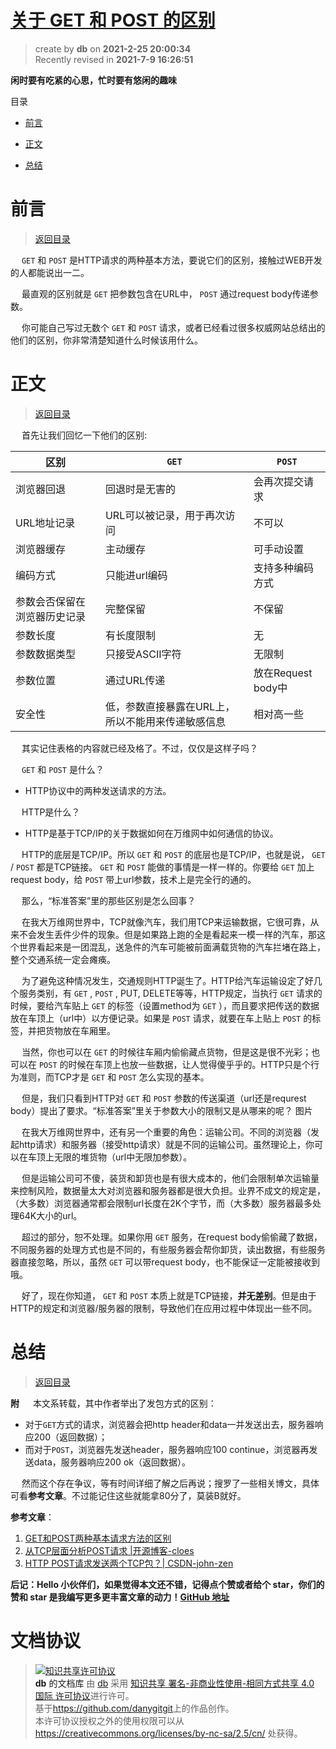 [关于 GET  和 POST 的区别](https://github.com/danygitgit/document-library)
===

> create by **db** on **2021-2-25 20:00:34**   
> Recently revised in **2021-7-9 16:26:51**
>  

**闲时要有吃紧的心思，忙时要有悠闲的趣味**

<a name="chapter-menu" id="chapter-menu">目录</a>

* <a name="catalog-chapter-1" id="catalog-chapter-1"></a>[前言](#chapter-1)

* <a name="catalog-chapter-2" id="catalog-chapter-2"></a>[正文](#chapter-2)

* <a name="catalog-chapter3" id="catalog-chapter3"></a>[总结](#chapter3) 
# <a name="chapter-1" id="chapter-1">前言</a>

> [返回目录](#chapter-menu)

 &emsp; `GET` 和 `POST` 是HTTP请求的两种基本方法，要说它们的区别，接触过WEB开发的人都能说出一二。

&emsp; 最直观的区别就是 `GET` 把参数包含在URL中， `POST` 通过request body传递参数。

&emsp; 你可能自己写过无数个 `GET` 和 `POST` 请求，或者已经看过很多权威网站总结出的他们的区别，你非常清楚知道什么时候该用什么。

# <a name="chapter-2" id="chapter-2">正文</a>

> [返回目录](#chapter-menu)

&emsp; 首先让我们回忆一下他们的区别:

| 区别                         | `GET` | `POST` |
| ---------------------------- | ------------------------------------------------- | ------------------ |
| 浏览器回退                   | 回退时是无害的                                    | 会再次提交请求     |
| URL地址记录                  | URL可以被记录，用于再次访问                       | 不可以             |
| 浏览器缓存                   | 主动缓存                                          | 可手动设置         |
| 编码方式                     | 只能进url编码                                     | 支持多种编码方式   |
| 参数会否保留在浏览器历史记录 | 完整保留                                          | 不保留             |
| 参数长度                     | 有长度限制                                        | 无                 |
| 参数数据类型                 | 只接受ASCII字符                                   | 无限制             |
| 参数位置                     | 通过URL传递                                       | 放在Request body中 |
| 安全性                       | 低，参数直接暴露在URL上，所以不能用来传递敏感信息 | 相对高一些         |

&emsp; 其实记住表格的内容就已经及格了。不过，仅仅是这样子吗？

&emsp; `GET` 和 `POST` 是什么？

* HTTP协议中的两种发送请求的方法。

&emsp; HTTP是什么？

* HTTP是基于TCP/IP的关于数据如何在万维网中如何通信的协议。

&emsp; HTTP的底层是TCP/IP。所以 `GET` 和 `POST` 的底层也是TCP/IP，也就是说， `GET` / `POST` 都是TCP链接。 `GET` 和 `POST` 能做的事情是一样一样的。你要给 `GET` 加上request body，给 `POST` 带上url参数，技术上是完全行的通的。

&emsp; 那么，“标准答案”里的那些区别是怎么回事？

&emsp; 在我大万维网世界中，TCP就像汽车，我们用TCP来运输数据，它很可靠，从来不会发生丢件少件的现象。但是如果路上跑的全是看起来一模一样的汽车，那这个世界看起来是一团混乱，送急件的汽车可能被前面满载货物的汽车拦堵在路上，整个交通系统一定会瘫痪。

&emsp; 为了避免这种情况发生，交通规则HTTP诞生了。HTTP给汽车运输设定了好几个服务类别，有 `GET` , `POST` , PUT, DELETE等等，HTTP规定，当执行 `GET` 请求的时候，要给汽车贴上 `GET` 的标签（设置method为 `GET` ），而且要求把传送的数据放在车顶上（url中）以方便记录。如果是 `POST` 请求，就要在车上贴上 `POST` 的标签，并把货物放在车厢里。

&emsp; 当然，你也可以在 `GET` 的时候往车厢内偷偷藏点货物，但是这是很不光彩；也可以在 `POST` 的时候在车顶上也放一些数据，让人觉得傻乎乎的。HTTP只是个行为准则，而TCP才是 `GET` 和 `POST` 怎么实现的基本。

&emsp; 但是，我们只看到HTTP对 `GET` 和 `POST` 参数的传送渠道（url还是requrest body）提出了要求。“标准答案”里关于参数大小的限制又是从哪来的呢？
图片

&emsp; 在我大万维网世界中，还有另一个重要的角色：运输公司。不同的浏览器（发起http请求）和服务器（接受http请求）就是不同的运输公司。虽然理论上，你可以在车顶上无限的堆货物（url中无限加参数）。

&emsp; 但是运输公司可不傻，装货和卸货也是有很大成本的，他们会限制单次运输量来控制风险，数据量太大对浏览器和服务器都是很大负担。业界不成文的规定是，（大多数）浏览器通常都会限制url长度在2K个字节，而（大多数）服务器最多处理64K大小的url。

&emsp; 超过的部分，恕不处理。如果你用 `GET` 服务，在request body偷偷藏了数据，不同服务器的处理方式也是不同的，有些服务器会帮你卸货，读出数据，有些服务器直接忽略，所以，虽然 `GET` 可以带request body，也不能保证一定能被接收到哦。

&emsp; 好了，现在你知道， `GET` 和 `POST` 本质上就是TCP链接，**并无差别**。但是由于HTTP的规定和浏览器/服务器的限制，导致他们在应用过程中体现出一些不同。

# <a name="chapter3" id="chapter3">总结</a>

> [返回目录](#chapter-menu)

**附**
&emsp; 本文系转载，其中作者举出了发包方式的区别：

* 对于`GET`方式的请求，浏览器会把http header和data一并发送出去，服务器响应200（返回数据）；
* 而对于`POST`，浏览器先发送header，服务器响应100 continue，浏览器再发送data，服务器响应200 ok（返回数据）。

&emsp; 然而这个存在争议，等有时间详细了解之后再说；搜罗了一些相关博文，具体可看**参考文章**。不过能记住这些就能拿80分了，莫装B就好。

**参考文章**：
  
1. [GET和POST两种基本请求方法的区别](https://www.cnblogs.com/logsharing/p/8448446.html)
2. [从TCP层面分析POST请求 |开源博客-cloes](https://my.oschina.net/cloes/blog/1604256)
3. [HTTP POST请求发送两个TCP包？| CSDN-john-zen](https://blog.csdn.net/zerooffdate/article/details/78962818)

 
**后记：Hello 小伙伴们，如果觉得本文还不错，记得点个赞或者给个 star，你们的赞和 star 是我编写更多更丰富文章的动力！[GitHub 地址](https://github.com/danygitgit/document-library)**

# 文档协议 

> <a rel="license" href="http://creativecommons.org/licenses/by-nc-sa/4.0/"><img alt="知识共享许可协议" style="border-width:0" src="https://user-gold-cdn.xitu.io/2020/2/2/17001b902951cd22?imageslim" /></a><br /><a xmlns:dct="http://purl.org/dc/terms/" property="dct:title">**db** 的文档库</a> 由 <a xmlns:cc="http://creativecommons.org/ns#" href="db" property="cc:attributionName" rel="cc:attributionURL">db</a> 采用 <a rel="license" href="http://creativecommons.org/licenses/by-nc-sa/4.0/">知识共享 署名-非商业性使用-相同方式共享 4.0 国际 许可协议</a>进行许可。<br />基于<a xmlns:dct="http://purl.org/dc/terms/" href="https://github.com/danygitgit" rel="dct:source">https://github.com/danygitgit</a>上的作品创作。<br />本许可协议授权之外的使用权限可以从 <a xmlns:cc="http://creativecommons.org/ns#" href="https://creativecommons.org/licenses/by-nc-sa/2.5/cn/" rel="cc:morePermissions">https://creativecommons.org/licenses/by-nc-sa/2.5/cn/</a> 处获得。
